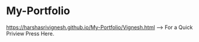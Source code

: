 # My-Portfolio

https://harshasrivignesh.github.io/My-Portfolio/Vignesh.html  --> For a Quick Priview Press Here.
